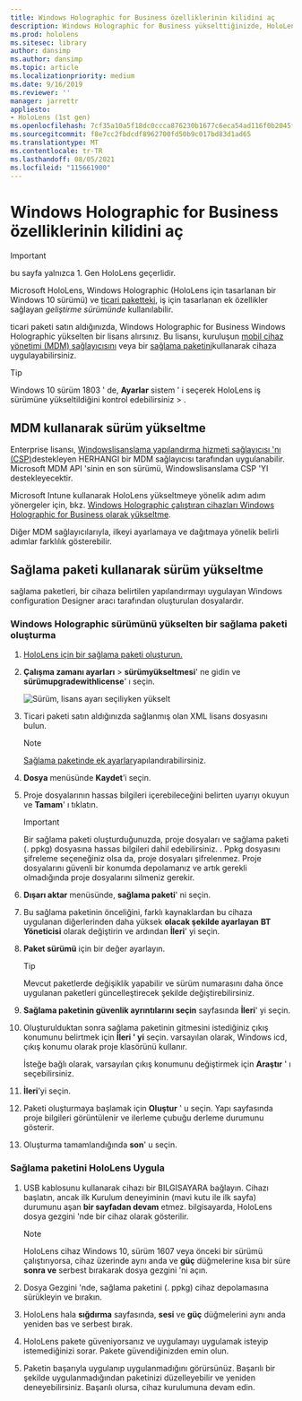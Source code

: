 ```yaml
---
title: Windows Holographic for Business özelliklerinin kilidini aç
description: Windows Holographic for Business yükselttiğinizde, HoloLens iş için tasarlanan ek özellikler sağlar.
ms.prod: hololens
ms.sitesec: library
author: dansimp
ms.author: dansimp
ms.topic: article
ms.localizationpriority: medium
ms.date: 9/16/2019
ms.reviewer: ''
manager: jarrettr
appliesto:
- HoloLens (1st gen)
ms.openlocfilehash: 7cf35a10a5f18dc0ccca876230b1677c6eca54ad116f0b2045fc1b269ac6c4b0
ms.sourcegitcommit: f8e7cc2fbdcdf8962700fd50b9c017bd83d1ad65
ms.translationtype: MT
ms.contentlocale: tr-TR
ms.lasthandoff: 08/05/2021
ms.locfileid: "115661900"
---
```

# <a name="unlock-windows-holographic-for-business-features"></a>Windows Holographic for Business özelliklerinin kilidini aç

> [!IMPORTANT]
> bu sayfa yalnızca 1. Gen HoloLens geçerlidir.

Microsoft HoloLens, Windows Holographic (HoloLens için tasarlanan bir Windows 10 sürümü) ve [ticari paketteki](hololens-commercial-features.md), iş için tasarlanan ek özellikler sağlayan *geliştirme sürümünde* kullanılabilir.

ticari paketi satın aldığınızda, Windows Holographic for Business Windows Holographic yükselten bir lisans alırsınız. Bu lisansı, kuruluşun [mobil cihaz yönetimi (MDM) sağlayıcısını](#edition-upgrade-by-using-mdm) veya bir [sağlama paketini](#edition-upgrade-by-using-a-provisioning-package)kullanarak cihaza uygulayabilirsiniz.

> [!TIP]
> Windows 10 sürüm 1803 ' de, **Ayarlar** sistem ' i seçerek HoloLens iş sürümüne yükseltildiğini kontrol edebilirsiniz  >  .

## <a name="edition-upgrade-by-using-mdm"></a>MDM kullanarak sürüm yükseltme

Enterprise lisansı, [Windowslisanslama yapılandırma hizmeti sağlayıcısı 'nı (CSP)](https://msdn.microsoft.com/library/windows/hardware/dn904983.aspx)destekleyen HERHANGI bir MDM sağlayıcısı tarafından uygulanabilir. Microsoft MDM API 'sinin en son sürümü, Windowslisanslama CSP 'YI destekleyecektir.

Microsoft Intune kullanarak HoloLens yükseltmeye yönelik adım adım yönergeler için, bkz. [Windows Holographic çalıştıran cihazları Windows Holographic for Business olarak yükseltme](/intune/holographic-upgrade).

 Diğer MDM sağlayıcılarıyla, ilkeyi ayarlamaya ve dağıtmaya yönelik belirli adımlar farklılık gösterebilir.

## <a name="edition-upgrade-by-using-a-provisioning-package"></a>Sağlama paketi kullanarak sürüm yükseltme

sağlama paketleri, bir cihaza belirtilen yapılandırmayı uygulayan Windows configuration Designer aracı tarafından oluşturulan dosyalardır.

### <a name="create-a-provisioning-package-that-upgrades-the-windows-holographic-edition"></a>Windows Holographic sürümünü yükselten bir sağlama paketi oluşturma

1. [HoloLens için bir sağlama paketi oluşturun.](hololens-provisioning.md)
1. **Çalışma zamanı ayarları**  >  **sürümyükseltmesi**' ne gidin ve **sürümupgradewithlicense**' ı seçin.

    ![Sürüm, lisans ayarı seçiliyken yükselt](images/icd1.png)

1. Ticari paketi satın aldığınızda sağlanmış olan XML lisans dosyasını bulun.

    > [!NOTE]
    > [Sağlama paketinde ek ayarlar](hololens-provisioning.md)yapılandırabilirsiniz.

1. **Dosya** menüsünde **Kaydet**’i seçin. 

1. Proje dosyalarının hassas bilgileri içerebileceğini belirten uyarıyı okuyun ve **Tamam**' ı tıklatın.

    > [!IMPORTANT]
    > Bir sağlama paketi oluşturduğunuzda, proje dosyaları ve sağlama paketi (. ppkg) dosyasına hassas bilgileri dahil edebilirsiniz. . Ppkg dosyasını şifreleme seçeneğiniz olsa da, proje dosyaları şifrelenmez. Proje dosyalarını güvenli bir konumda depolamanız ve artık gerekli olmadığında proje dosyalarını silmeniz gerekir.

1. **Dışarı aktar** menüsünde, **sağlama paketi**' ni seçin.

1. Bu sağlama paketinin önceliğini, farklı kaynaklardan bu cihaza uygulanan diğerlerinden daha yüksek **olacak şekilde ayarlayan** **BT Yöneticisi** olarak değiştirin ve ardından **İleri**' yi seçin.

1. **Paket sürümü** için bir değer ayarlayın.

    > [!TIP]
    > Mevcut paketlerde değişiklik yapabilir ve sürüm numarasını daha önce uygulanan paketleri güncelleştirecek şekilde değiştirebilirsiniz.

1. **Sağlama paketinin güvenlik ayrıntılarını seçin** sayfasında **İleri**' yi seçin.

1. Oluşturulduktan sonra sağlama paketinin gitmesini istediğiniz çıkış konumunu belirtmek için **İleri ' yi** seçin. varsayılan olarak, Windows icd, çıkış konumu olarak proje klasörünü kullanır.

    İsteğe bağlı olarak, varsayılan çıkış konumunu değiştirmek için **Araştır** ' ı seçebilirsiniz.

1. **İleri**’yi seçin.

1. Paketi oluşturmaya başlamak için **Oluştur** ' u seçin. Yapı sayfasında proje bilgileri görüntülenir ve ilerleme çubuğu derleme durumunu gösterir.

1. Oluşturma tamamlandığında **son**' u seçin.

### <a name="apply-the-provisioning-package-to-hololens"></a>Sağlama paketini HoloLens Uygula

1. USB kablosunu kullanarak cihazı bir BILGISAYARA bağlayın. Cihazı başlatın, ancak ilk Kurulum deneyiminin (mavi kutu ile ilk sayfa) durumunu aşan **bir sayfadan devam** etmez. bilgisayarda, HoloLens dosya gezgini 'nde bir cihaz olarak gösterilir.

    > [!NOTE]
    > HoloLens cihaz Windows 10, sürüm 1607 veya önceki bir sürümü çalıştırıyorsa, cihaz üzerinde aynı anda ve **güç** düğmelerine kısa bir süre **sonra ve** serbest bırakarak dosya gezgini 'ni açın.

1. Dosya Gezgini 'nde, sağlama paketini (. ppkg) cihaz depolamasına sürükleyin ve bırakın.

1. HoloLens hala **sığdırma** sayfasında, **sesi** ve **güç** düğmelerini aynı anda yeniden bas ve serbest bırak.

1. HoloLens pakete güveniyorsanız ve uygulamayı uygulamak isteyip istemediğinizi sorar. Pakete güvendiğinizden emin olun.

1. Paketin başarıyla uygulanıp uygulanmadığını görürsünüz. Başarılı bir şekilde uygulanmadığından paketinizi düzelleyebilir ve yeniden deneyebilirsiniz. Başarılı olursa, cihaz kurulumuna devam edin.
